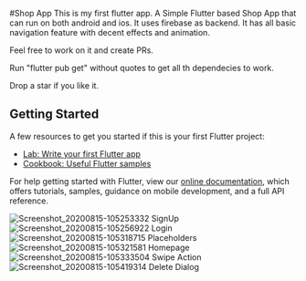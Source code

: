 #Shop App
This is my first flutter app.
A Simple Flutter based Shop App that can run on both android and ios. It uses firebase as backend.
It has all basic navigation feature with decent effects and animation.

Feel free to work on it and create PRs.

Run "flutter pub get" without quotes to get all th dependecies to work.

Drop a star if you like it.





## Getting Started



A few resources to get you started if this is your first Flutter project:

- [Lab: Write your first Flutter app](https://flutter.dev/docs/get-started/codelab)
- [Cookbook: Useful Flutter samples](https://flutter.dev/docs/cookbook)

For help getting started with Flutter, view our
[online documentation](https://flutter.dev/docs), which offers tutorials,
samples, guidance on mobile development, and a full API reference.

![Screenshot_20200815-105253332](https://user-images.githubusercontent.com/51052011/90305975-e2abac00-dee5-11ea-97ae-058afa6af586.jpg)
SignUp 
![Screenshot_20200815-105256922](https://user-images.githubusercontent.com/51052011/90305977-e3dcd900-dee5-11ea-80f3-a5164d8af25d.jpg)
Login
![Screenshot_20200815-105318715](https://user-images.githubusercontent.com/51052011/90305958-d9224400-dee5-11ea-9d07-368ee76705bf.jpg)
Placeholders
![Screenshot_20200815-105321581](https://user-images.githubusercontent.com/51052011/90305965-dc1d3480-dee5-11ea-9277-a2865eb02a61.jpg)
Homepage
![Screenshot_20200815-105333504](https://user-images.githubusercontent.com/51052011/90305968-dde6f800-dee5-11ea-81a5-fa529f8c81b4.jpg)
Swipe Action
![Screenshot_20200815-105419314](https://user-images.githubusercontent.com/51052011/90305973-e17a7f00-dee5-11ea-990c-732e3cb355de.jpg)
Delete Dialog
